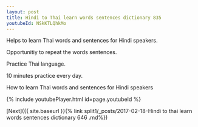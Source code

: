 ```yaml
---
layout: post
title: Hindi to Thai learn words sentences dictionary 835 
youtubeId: NSkKTLQhkMo
---
```

 
 
Helps to learn Thai words and sentences for Hindi speakers.

Opportunitiy to repeat the words sentences. 

Practice Thai language. 
 
10 minutes practice every day. 
 
How to learn Thai words and sentences for Hindi speakers 
 
{% include youtubePlayer.html id=page.youtubeId %}
 
 
[Next]({{ site.baseurl }}{% link  split1/_posts/2017-02-18-Hindi to thai learn words sentences dictionary 646 .md%})
 
